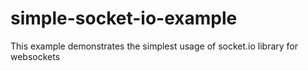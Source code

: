 # simple-socket-io-example
This example demonstrates the simplest usage of socket.io library for websockets
